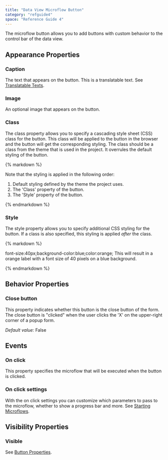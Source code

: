 ```yaml
---
title: "Data View Microflow Button"
category: "refguide4"
space: "Reference Guide 4"
---
```

The microflow button allows you to add buttons with custom behavior to the control bar of the data view.

## Appearance Properties

### Caption

The text that appears on the button. This is a translatable text. See [Translatable Texts](Translatable+Texts).

### Image

An optional image that appears on the button.

### Class

The class property allows you to specify a cascading style sheet (CSS) class for the button. This class will be applied to the button in the browser and the button will get the corresponding styling. The class should be a class from the theme that is used in the project. It overrules the default styling of the button.

<div class="alert alert-warning">{% markdown %}

Note that the styling is applied in the following order:

1.  Default styling defined by the theme the project uses.
2.  The 'Class' property of the button.
3.  The 'Style' property of the button.

{% endmarkdown %}</div>

### Style

The style property allows you to specify additional CSS styling for the button. If a class is also specified, this styling is applied _after_ the class.

<div class="alert alert-info">{% markdown %}

font-size:40px;background-color:blue;color:orange;
This will result in a orange label with a font size of 40 pixels on a blue background.

{% endmarkdown %}</div>

## Behavior Properties

### Close button

This property indicates whether this button is the close button of the form. The close button is "clicked" when the user clicks the 'X' on the upper-right corner of a popup form.

_Default value:_ False

## Events

### On click

This property specifies the microflow that will be executed when the button is clicked.

### On click settings

With the on click settings you can customize which parameters to pass to the microflow, whether to show a progress bar and more. See [Starting Microflows](Starting+Microflows).

## Visibility Properties

### Visible

See [Button Properties](Button+Properties).